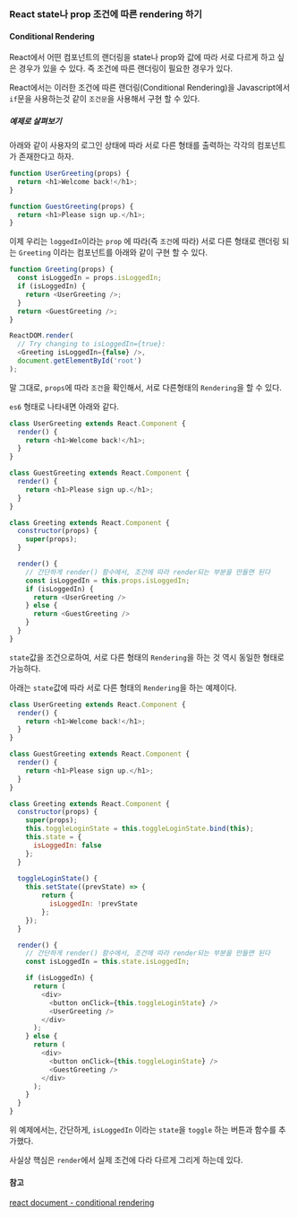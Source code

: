 ### React state나 prop 조건에 따른 rendering 하기

#### Conditional Rendering

React에서 어떤 컴포넌트의 랜더링을 state나 prop와 값에 따라 서로 다르게 하고 싶은 경우가 있을 수 있다. 즉 조건에 따른 랜더링이 필요한 경우가 있다.

React에서는 이러한 조건에 따른 랜더링\(Conditional Rendering\)을 Javascript에서 `if`문을 사용하는것 같이 `조건문`을 사용해서 구현 할 수 있다.

##### 예제로 살펴보기

아래와 같이 사용자의 로그인 상태에 따라 서로 다른 형태를 출력하는 각각의 컴포넌트가 존재한다고 하자.

```js
function UserGreeting(props) {
  return <h1>Welcome back!</h1>;
}

function GuestGreeting(props) {
  return <h1>Please sign up.</h1>;
}
```

이제 우리는  `loggedIn`이라는 `prop` 에 따라\(즉 `조건`에 따라\) 서로 다른 형태로 랜더링 되는 `Greeting` 이라는 컴포넌트를 아래와 같이 구현 할 수 있다.

```js
function Greeting(props) {
  const isLoggedIn = props.isLoggedIn;
  if (isLoggedIn) {
    return <UserGreeting />;
  }
  return <GuestGreeting />;
}

ReactDOM.render(
  // Try changing to isLoggedIn={true}:
  <Greeting isLoggedIn={false} />,
  document.getElementById('root')
);
```

말 그대로, `props`에 따라 `조건`을 확인해서, 서로 다른형태의 `Rendering`을 할 수 있다.

`es6` 형태로 나타내면 아래와 같다.

```js
class UserGreeting extends React.Component {
  render() {
    return <h1>Welcome back!</h1>;
  }
}

class GuestGreeting extends React.Component {
  render() {
    return <h1>Please sign up.</h1>;
  }
}

class Greeting extends React.Component {
  constructor(props) {
    super(props);
  }

  render() {
    // 간단하게 render() 함수에서, 조건에 따라 render되는 부분을 만들면 된다
    const isLoggedIn = this.props.isLoggedIn;
    if (isLoggedIn) {
      return <UserGreeting />
    } else {
      return <GuestGreeting />
    }
  }
}
```

`state`값을 조건으로하여, 서로 다른 형태의 `Rendering`을 하는 것 역시 동일한 형태로 가능하다.

아래는 `state`값에 따라 서로 다른 형태의 `Rendering`을 하는 예제이다.

```js
class UserGreeting extends React.Component {
  render() {
    return <h1>Welcome back!</h1>;
  }
}

class GuestGreeting extends React.Component {
  render() {
    return <h1>Please sign up.</h1>;
  }
}

class Greeting extends React.Component {
  constructor(props) {
    super(props);
    this.toggleLoginState = this.toggleLoginState.bind(this);
    this.state = {
      isLoggedIn: false
    };
  }
  
  toggleLoginState() {
    this.setState((prevState) => {
        return {
          isLoggedIn: !prevState
        };
    });
  }

  render() {
    // 간단하게 render() 함수에서, 조건에 따라 render되는 부분을 만들면 된다
    const isLoggedIn = this.state.isLoggedIn;

    if (isLoggedIn) {
      return (
        <div>
          <button onClick={this.toggleLoginState} />
          <UserGreeting />
        </div>
      );
    } else {
      return (
        <div>
          <button onClick={this.toggleLoginState} />
          <GuestGreeting />
        </div>
      );
    }
  }
}
```

위 예제에서는, 간단하게, `isLoggedIn` 이라는 `state`을 `toggle` 하는 버튼과 함수를 추가했다.

사실상 핵심은 `render`에서 실제 조건에 다라 다르게 그리게 하는데 있다.



#### 참고

[react document - conditional rendering](https://facebook.github.io/react/docs/conditional-rendering.html)

